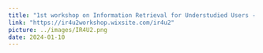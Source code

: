 ```yaml
---
title: "1st workshop on Information Retrieval for Understudied Users - colocated with ECIR 2024"
link: "https://ir4u2workshop.wixsite.com/ir4u2"
picture: ../images/IR4U2.png
date: 2024-01-10
---
```

